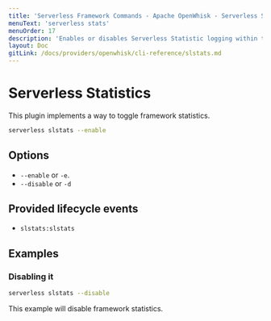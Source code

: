 ```yaml
---
title: 'Serverless Framework Commands - Apache OpenWhisk - Serverless Stats'
menuText: 'serverless stats'
menuOrder: 17
description: 'Enables or disables Serverless Statistic logging within the Serverless Framework.'
layout: Doc
gitLink: /docs/providers/openwhisk/cli-reference/slstats.md
---
```


# Serverless Statistics

This plugin implements a way to toggle framework statistics.

```bash
serverless slstats --enable
```

## Options
- `--enable` or `-e`.
- `--disable` or `-d`

## Provided lifecycle events
- `slstats:slstats`

## Examples

### Disabling it

```bash
serverless slstats --disable
```

This example will disable framework statistics.
